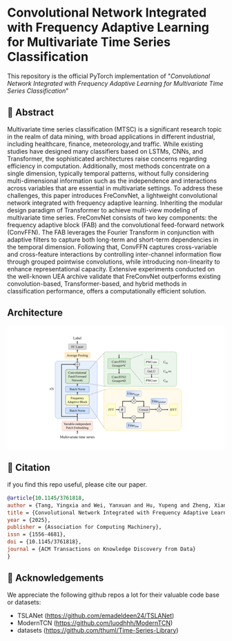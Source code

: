 # Convolutional Network Integrated with Frequency Adaptive Learning for Multivariate Time Series Classification

This repository is the official PyTorch implementation of "_Convolutional Network Integrated with Frequency Adaptive Learning for Multivariate Time Series Classification_"
## 📖 Abstract
Multivariate time series classification (MTSC) is a significant research topic in the realm of data mining, with broad applications in different industrial, including healthcare, finance, meteorology,and traffic. While existing studies have designed many classifiers based on LSTMs, CNNs, and Transformer, the sophisticated architectures raise concerns regarding efficiency in computation. Additionally, most methods concentrate on a single dimension, typically temporal patterns, without fully considering multi-dimensional information such as the independence and interactions across variables that are essential in multivariate settings. To address these challenges, this paper introduces FreConvNet, a lightweight convolutional network integrated with frequency adaptive learning. Inheriting the modular design paradigm of Transformer to achieve multi-view modeling of multivariate time series. FreConvNet consists of two key components: the frequency adaptive block (FAB) and the convolutional feed-forward network (ConvFFN). The FAB leverages the Fourier Transform in conjunction with adaptive filters to capture both long-term and short-term dependencies in the temporal dimension. Following that, ConvFFN captures cross-variable and cross-feature interactions by controlling inter-channel information flow through grouped pointwise convolutions, while introducing non-linearity to enhance representational capacity. Extensive experiments conducted on the well-known UEA archive validate that FreConvNet outperforms existing convolution-based, Transformer-based, and hybrid methods in classification performance, offers a computationally efficient solution.


## Architecture
![模型架构图](model/model.png)


## 📑 Citation
if you find this repo useful, please cite our paper.

```bibtex
@article{10.1145/3761818,
author = {Tang, Yingxia and Wei, Yanxuan and Hu, Yupeng and Zheng, Xiangwei and Ji, Cun},
title = {Convolutional Network Integrated with Frequency Adaptive Learning for Multivariate Time Series Classification},
year = {2025},
publisher = {Association for Computing Machinery},
issn = {1556-4681},
doi = {10.1145/3761818},
journal = {ACM Transactions on Knowledge Discovery from Data}
}
```


## 🙏 Acknowledgements
We appreciate the following github repos a lot for their valuable code base or datasets:
- TSLANet (https://github.com/emadeldeen24/TSLANet)
- ModernTCN (https://github.com/luodhhh/ModernTCN)
- datasets (https://github.com/thuml/Time-Series-Library)
